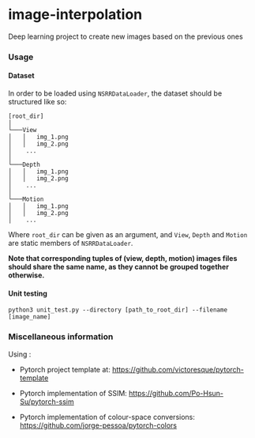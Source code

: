 # image-interpolation

Deep learning project to create new images based on the previous ones

### Usage

#### Dataset

In order to be loaded using `NSRRDataLoader`, the dataset should be structured like so:

```
[root_dir]
│
└───View
│   │   img_1.png
│   │   img_2.png
│    ...
│   
└───Depth
│   │   img_1.png
│   │   img_2.png
│    ...
│   
└───Motion
│   │   img_1.png
│   │   img_2.png
│    ...
```

Where `root_dir` can be given as an argument, and `View`, `Depth` and `Motion` are static members of `NSRRDataLoader`.

**Note that corresponding tuples of (view, depth, motion) images files should share the same name, as they cannot be grouped together otherwise.**


#### Unit testing

    python3 unit_test.py --directory [path_to_root_dir] --filename [image_name]


### Miscellaneous information

Using :

* Pytorch project template at:
  https://github.com/victoresque/pytorch-template

* Pytorch implementation of SSIM:
  https://github.com/Po-Hsun-Su/pytorch-ssim

* Pytorch implementation of colour-space conversions:
  https://github.com/jorge-pessoa/pytorch-colors
